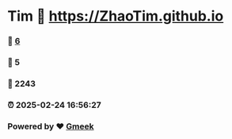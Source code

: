 # Tim :link: https://ZhaoTim.github.io 
### :page_facing_up: [6](https://ZhaoTim.github.io/tag.html) 
### :speech_balloon: 5 
### :hibiscus: 2243 
### :alarm_clock: 2025-02-24 16:56:27 
### Powered by :heart: [Gmeek](https://github.com/Meekdai/Gmeek)
